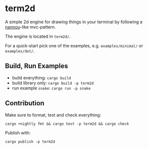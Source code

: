 # term2d

A simple 2d engine for drawing things in your terminal by following a
[nannou](https://github.com/nannou-org/nannou)-like mvc-pattern.

The engine is located in `term2d/`.

For a quick-start pick one of the examples, e.g. `examples/minimal/` or
`examples/dot/`.

## Build, Run Examples

* build everything: `cargo build`
* build library only: `cargo build -p term2d`
* run example `snake`: `cargo run -p snake`

## Contribution

Make sure to format, test and check everything:
```
cargo +nightly fmt && cargo test -p term2d && cargo check
```

Publish with:
```
cargo publish -p term2d
```

